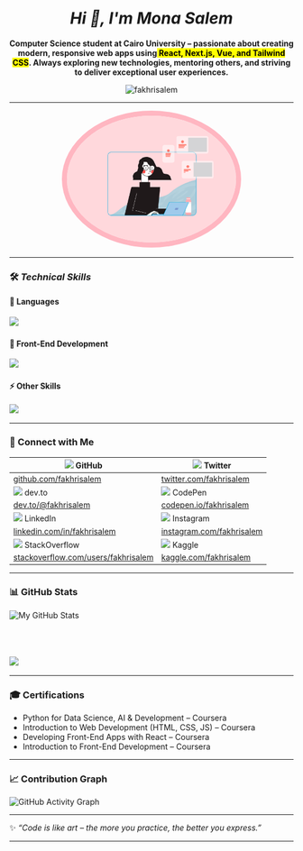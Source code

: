 
<h1 align="center"> <em><b> Hi 👋, I'm Mona  Salem</b></h1></em>


<p align="center" ><b>
   Computer Science student at<strong> <b>Cairo University</b></strong> – passionate about creating modern, responsive web apps using<mark> React, Next.js, Vue, and Tailwind CSS</mark>.  
   Always exploring new technologies, mentoring others, and striving to deliver exceptional user experiences.  
</b></p>

<p align="center">
  <img src="https://komarev.com/ghpvc/?username=fakhrisalem&label=Profile%20views&color=0e75b6&style=flat" alt="fakhrisalem" />
</p>

---
<p align="center">
  <kbd>
    <img src="https://raw.githubusercontent.com/fakhrisalem/fakhrisalem/main/about.gif" width="300"style="border: 9px solid #FFB6C1; border-radius: 50%;"  >
  </kbd>
</p>

---

### 🛠️<i> Technical Skills  </i>

#### 🚀 Languages  
<p align="left">
  <img src="https://skillicons.dev/icons?i=python,cpp,r,ts,js,prolog" />
</p>

#### 🎨 Front-End Development  
<p align="left">
  <img src="https://skillicons.dev/icons?i=react,next,vue,tailwind,sass,bootstrap,html,css" />
</p>

#### ⚡ Other Skills  
<p align="left">
  <img src="https://skillicons.dev/icons?i=git,github,figma,linux" />
</p>

---
### 🔗 Connect with Me  

<!-- Social links for GitHub profile README -->
| <img src="https://cdn.simpleicons.org/github/24" width="24"/> GitHub | <img src="https://cdn.simpleicons.org/twitter/24" width="24"/> Twitter |
|---|---|
| [github.com/fakhrisalem](https://github.com/fakhrisalem) | [twitter.com/fakhrisalem](https://twitter.com/fakhrisalem) |
| <img src="https://cdn.simpleicons.org/dev-dot-to/24" width="24"/> dev.to | <img src="https://cdn.simpleicons.org/codepen/24" width="24"/> CodePen |
| [dev.to/@fakhrisalem](https://dev.to/@fakhrisalem) | [codepen.io/fakhrisalem](https://codepen.io/fakhrisalem) |
| <img src="https://cdn.simpleicons.org/linkedin/24" width="24"/> LinkedIn | <img src="https://cdn.simpleicons.org/instagram/24" width="24"/> Instagram |
| [linkedin.com/in/fakhrisalem](https://linkedin.com/in/fakhrisalem) | [instagram.com/fakhrisalem](https://instagram.com/fakhrisalem) |
| <img src="https://cdn.simpleicons.org/stackoverflow/24" width="24"/> StackOverflow | <img src="https://cdn.simpleicons.org/kaggle/24" width="24"/> Kaggle |
| [stackoverflow.com/users/fakhrisalem](https://stackoverflow.com/users/fakhrisalem) | [kaggle.com/fakhrisalem](https://kaggle.com/fakhrisalem) |


---

### 📊 GitHub Stats
![My GitHub Stats](https://github-readme-stats.vercel.app/api?username=fakhrisalem&show_icons=true&theme=radical&hide_border=true&rank_icon=github)

  <br><br><br>
<img src="https://github-readme-stats.vercel.app/api/top-langs/?username=fakhrisalem&layout=compact&theme=tokyonight&cache_seconds=1800&v=1" />
</p>

---

### 🎓 Certifications
- Python for Data Science, AI & Development – Coursera  
- Introduction to Web Development (HTML, CSS, JS) – Coursera  
- Developing Front-End Apps with React – Coursera  
- Introduction to Front-End Development – Coursera  

---

### 📈 Contribution Graph
![GitHub Activity Graph](https://github-readme-activity-graph.vercel.app/graph?username=fakhrisalem&theme=tokyo-night)

---

✨ *“Code is like art – the more you practice, the better you express.”*  

---





